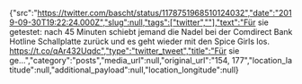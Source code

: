 {"src":"https://twitter.com/bascht/status/1178751968510124032","date":"2019-09-30T19:22:24.000Z","slug":null,"tags":["twitter",""],"text":"Für sie getestet: nach 45 Minuten schiebt jemand die Nadel bei der Comdirect Bank Hotline Schallplatte zurück und es geht wieder mit den Spice Girls los. https://t.co/qAr432Uqdc","type":"twitter_tweet","title":"Für sie ge…","category":"posts","media_url":null,"original_url":"154, 177","location_latitude":null,"additional_payload":null,"location_longitude":null}